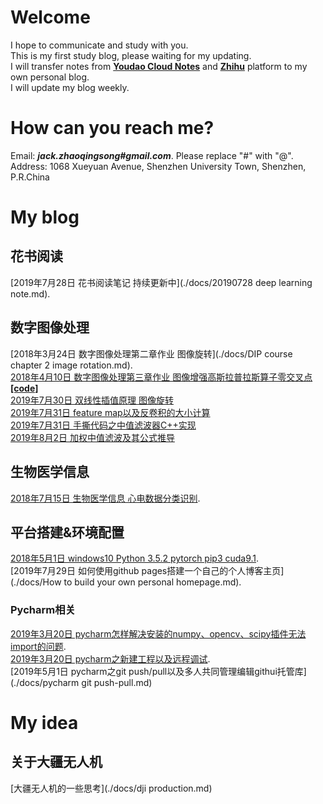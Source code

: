 # Welcome
I hope to communicate and study with you.
<br>This is my first study blog, please waiting for my updating. 
<br>I will transfer notes from [**Youdao Cloud Notes**](https://note.youdao.com/?keyfrom=ydoc) and [**Zhihu**](https://www.zhihu.com/people/zhao-qing-song-68-22/activities) platform to my own personal blog.
<br>I will update my blog weekly.

# How can you reach me?
Email: ***jack.zhaoqingsong#gmail.com***. Please replace "#" with "@". 
<br>Address: 1068 Xueyuan Avenue, Shenzhen University Town, Shenzhen, P.R.China

# My blog
## 花书阅读
[2019年7月28日 花书阅读笔记 持续更新中](./docs/20190728 deep learning note.md).
## 数字图像处理
[2018年3月24日 数字图像处理第二章作业 图像旋转](./docs/DIP course chapter 2 image rotation.md).
<br>[2018年4月10日 数字图像处理第三章作业 图像增强高斯拉普拉斯算子零交叉点](https://zhuanlan.zhihu.com/p/35239779)[**\[code\]**](https://github.com/ZQSIAT/blog_code/blob/master/DIP%20Chapter3%20image%20intensification/image_intensification.cpp)
<br>[2019年7月30日 双线性插值原理 图像旋转](https://note.youdao.com/share/?token=A70902EBA0E048FCA506853FE72C0AE1&gid=89870316)
<br>[2019年7月31日 feature map以及反卷积的大小计算](http://note.youdao.com/groupshare/?token=C74CA57A7DCA4FD391295628980DF651&gid=89870316)
<br>[2019年7月31日 手撕代码之中值滤波器C++实现](http://note.youdao.com/groupshare/?token=76567AC7DAB54DEC804E0626E0380E32&gid=89870316)
<br>[2019年8月2日 加权中值滤波及其公式推导](https://note.youdao.com/share/?token=8FA3D0281A964C1BA3A6C71059284881&gid=89870316)
## 生物医学信息
[2018年7月15日 生物医学信息 心电数据分类识别](https://zhuanlan.zhihu.com/p/39771706).
## 平台搭建&环境配置
[2018年5月1日 windows10 Python 3.5.2 pytorch pip3 cuda9.1](https://zhuanlan.zhihu.com/p/36307324).
<br>[2019年7月29日 如何使用github pages搭建一个自己的个人博客主页](./docs/How to build your own personal homepage.md).
### Pycharm相关
[2019年3月20日 pycharm怎样解决安装的numpy、opencv、scipy插件无法import的问题](http://note.youdao.com/noteshare?id=2b9ef718642a083bcc55d90b4e8be579).
<br>[2019年3月20日 pycharm之新建工程以及远程调试](http://note.youdao.com/noteshare?id=8f2bb561f8302a784fcc4fd29bfa35ab).
<br>[2019年5月1日 pycharm之git push/pull以及多人共同管理编辑githui托管库](./docs/pycharm git push-pull.md)

# My idea
## 关于大疆无人机
[大疆无人机的一些思考](./docs/dji production.md)






